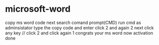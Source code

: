# microsoft-word
copy ms word code 
next search comand prompt(CMD) run cmd as adminsistator
type the copy code and enter 
click 2 and again 2 next click any key //
click 2 and click again 1
congrats your ms word  now activation done
